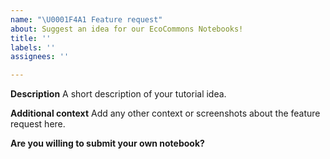 ```yaml
---
name: "\U0001F4A1 Feature request"
about: Suggest an idea for our EcoCommons Notebooks!
title: ''
labels: ''
assignees: ''

---
```


**Description**
A short description of your tutorial idea.


**Additional context**
Add any other context or screenshots about the feature request here.

**Are you willing to submit your own notebook?**
